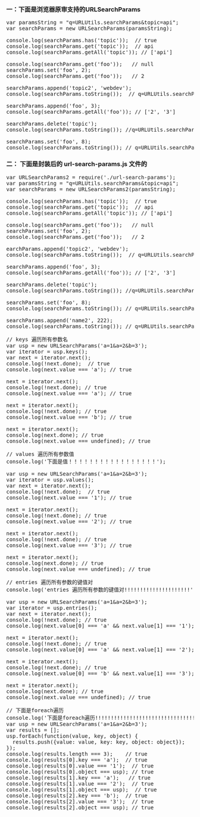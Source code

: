 
### 一：下面是浏览器原审支持的URLSearchParams
<pre>
var paramsString = "q=URLUtils.searchParams&topic=api"; 
var searchParams = new URLSearchParams(paramsString); 

console.log(searchParams.has('topic'));  // true    
console.log(searchParams.get('topic'));  // api 
console.log(searchParams.getAll('topic')); // ['api'] 

console.log(searchParams.get('foo'));   // null 
searchParams.set('foo', 2); 
console.log(searchParams.get('foo'));   // 2 

searchParams.append('topic2', 'webdev');
console.log(searchParams.toString());  // q=URLUtils.searchParams&topic=api&foo=2&topic2=webdev 

searchParams.append('foo', 3); 
console.log(searchParams.getAll('foo')); // ['2', '3'] 

searchParams.delete('topic');
console.log(searchParams.toString()); //q=URLUtils.searchParams&foo=2&topic2=webdev&foo=3 

searchParams.set('foo', 8);
console.log(searchParams.toString()); // q=URLUtils.searchParams&foo=8&topic2=webdev 
</pre>
### 二： 下面是封装后的 url-search-params.js 文件的
<pre>
var URLSearchParams2 = require('./url-search-params'); 
var paramsString = "q=URLUtils.searchParams&topic=api";
var searchParams = new URLSearchParams2(paramsString);

console.log(searchParams.has('topic'));  // true 
console.log(searchParams.get('topic'));  // api 
console.log(searchParams.getAll('topic')); // ['api'] 

console.log(searchParams.get('foo'));   // null 
searchParams.set('foo', 2); 
console.log(searchParams.get('foo'));   // 2 

earchParams.append('topic2', 'webdev');
console.log(searchParams.toString());  // q=URLUtils.searchParams&topic=api&foo=2&topic2=webdev 

searchParams.append('foo', 3);
console.log(searchParams.getAll('foo')); // ['2', '3'] 

searchParams.delete('topic');
console.log(searchParams.toString()); //q=URLUtils.searchParams&foo=2&topic2=webdev&foo=3 

searchParams.set('foo', 8);
console.log(searchParams.toString()); // q=URLUtils.searchParams&foo=8&topic2=webdev 

searchParams.append('name2', 222);
console.log(searchParams.toString()); // q=URLUtils.searchParams&foo=8&topic2=webdev&name2=222 

// keys 遍历所有参数名
var usp = new URLSearchParams('a=1&a=2&b=3');
var iterator = usp.keys();
var next = iterator.next();
console.log(!next.done);  // true 
console.log(next.value === 'a'); // true 

next = iterator.next(); 
console.log(!next.done); // true 
console.log(next.value === 'a'); // true 

next = iterator.next();
console.log(!next.done); // true 
console.log(next.value === 'b'); // true 

next = iterator.next();
console.log(next.done); // true 
console.log(next.value === undefined); // true 

// values 遍历所有参数值
console.log('下面是值！！！！！！！！！！！！！！！！！'); 

var usp = new URLSearchParams('a=1&a=2&b=3');
var iterator = usp.values();
var next = iterator.next();
console.log(!next.done);  // true 
console.log(next.value === '1'); // true 

next = iterator.next(); 
console.log(!next.done); // true 
console.log(next.value === '2'); // true 

next = iterator.next();
console.log(!next.done); // true 
console.log(next.value === '3'); // true 

next = iterator.next();
console.log(next.done); // true 
console.log(next.value === undefined); // true 

// entries 遍历所有参数的键值对
console.log('entries 遍历所有参数的键值对!!!!!!!!!!!!!!!!!!!!!');

var usp = new URLSearchParams('a=1&a=2&b=3');
var iterator = usp.entries();
var next = iterator.next();
console.log(!next.done); // true
console.log(next.value[0] === 'a' && next.value[1] === '1'); // true

next = iterator.next();
console.log(!next.done); // true
console.log(next.value[0] === 'a' && next.value[1] === '2');  // true

next = iterator.next();
console.log(!next.done); // true
console.log(next.value[0] === 'b' && next.value[1] === '3'); // true

next = iterator.next();
console.log(next.done); // true
console.log(next.value === undefined); // true

// 下面是foreach遍历
console.log('下面是foreach遍历!!!!!!!!!!!!!!!!!!!!!!!!!!!!!!!!!');
var usp = new URLSearchParams('a=1&a=2&b=3');
var results = [];
usp.forEach(function(value, key, object) {
  results.push({value: value, key: key, object: object});
});
console.log(results.length === 3);    // true 
console.log(results[0].key === 'a');  // true
console.log(results[0].value === '1');  // true
console.log(results[0].object === usp); // true
console.log(results[1].key === 'a');   // true
console.log(results[1].value === '2');  // true
console.log(results[1].object === usp);  // true
console.log(results[2].key === 'b');  // true
console.log(results[2].value === '3');  // true
console.log(results[2].object === usp); // true
</pre>